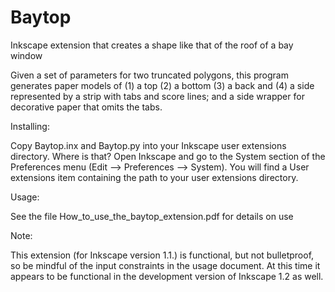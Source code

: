 # Baytop
 Inkscape extension that creates a shape like that of the roof of a bay window

Given a set of parameters for two truncated polygons, this program generates paper models of (1) a top (2) a bottom (3) a back and (4) a side represented by a strip with tabs and score lines; and a side wrapper for decorative paper that omits the tabs.

Installing:

Copy Baytop.inx and Baytop.py into your Inkscape user extensions directory. Where is that? Open Inkscape and go to the System section of the Preferences menu (Edit --> Preferences --> System). You will find a User extensions item containing the path to your user extensions directory.

Usage:

See the file How_to_use_the_baytop_extension.pdf for details on use

Note:

This extension (for Inkscape version 1.1.) is functional, but not bulletproof, so be mindful of the input constraints in the usage document. At this time it appears to be functional in the development version of Inkscape 1.2 as well. 

